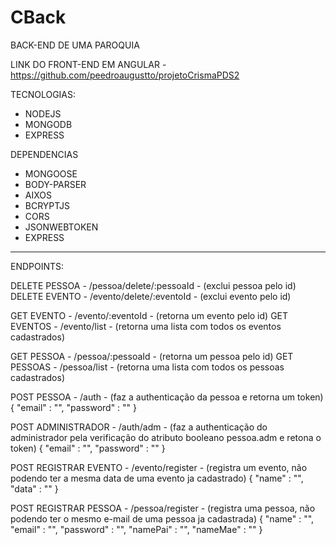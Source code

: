 # CBack

BACK-END DE UMA PAROQUIA

LINK DO FRONT-END EM ANGULAR - https://github.com/peedroaugustto/projetoCrismaPDS2

TECNOLOGIAS:
- NODEJS
- MONGODB
- EXPRESS

DEPENDENCIAS
- MONGOOSE
- BODY-PARSER
- AIXOS
- BCRYPTJS
- CORS
- JSONWEBTOKEN
- EXPRESS

----------------------------------------------------------------------------------------------------------------------------------------

ENDPOINTS:

DELETE PESSOA - /pessoa/delete/:pessoaId - (exclui pessoa pelo id)
DELETE EVENTO - /evento/delete/:eventoId - (exclui evento pelo id)

GET EVENTO  - /evento/:eventoId - (retorna um evento pelo id)
GET EVENTOS - /evento/list      - (retorna uma lista com todos os eventos cadastrados)

GET PESSOA  - /pessoa/:pessoaId - (retorna um pessoa pelo id)
GET PESSOAS - /pessoa/list      - (retorna uma lista com todos os pessoas cadastrados)

POST PESSOA - /auth - (faz a authenticação da pessoa e retorna um token)
{
	"email" : "",
	"password" : ""
}

POST ADMINISTRADOR - /auth/adm - (faz a authenticação do administrador pela verificação do atributo booleano pessoa.adm e retona o token)
{
	"email" : "",
	"password" : ""
}

POST REGISTRAR EVENTO - /evento/register - (registra um evento, não podendo ter a mesma data de uma evento ja cadastrado)
{
	"name" : "",
	"data" : ""
}

POST REGISTRAR PESSOA - /pessoa/register - (registra uma pessoa, não podendo ter o mesmo e-mail de uma pessoa ja cadastrada)
{
	"name" : "",
	"email" : "",
	"password" : "",
	"namePai" : "",
	"nameMae" : ""
}
